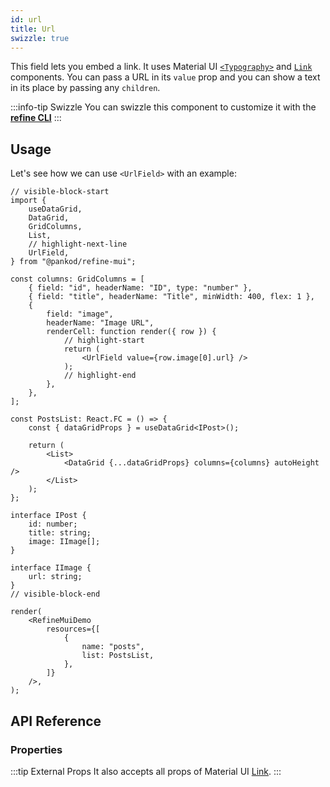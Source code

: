 ```yaml
---
id: url
title: Url
swizzle: true
---
```



This field lets you embed a link. It uses Material UI [`<Typography>`](https://mui.com/material-ui/react-typography/#main-content) and [`Link`](https://mui.com/material-ui/react-link/#main-content) components. You can pass a URL in its `value` prop and you can show a text in its place by passing any `children`.

:::info-tip Swizzle
You can swizzle this component to customize it with the [**refine CLI**](/docs/packages/documentation/cli)
:::

## Usage

Let's see how we can use `<UrlField>` with an example:

```tsx live url=http://localhost:3000/posts previewHeight=340px
// visible-block-start
import {
    useDataGrid,
    DataGrid,
    GridColumns,
    List,
    // highlight-next-line
    UrlField,
} from "@pankod/refine-mui";

const columns: GridColumns = [
    { field: "id", headerName: "ID", type: "number" },
    { field: "title", headerName: "Title", minWidth: 400, flex: 1 },
    {
        field: "image",
        headerName: "Image URL",
        renderCell: function render({ row }) {
            // highlight-start
            return (
                <UrlField value={row.image[0].url} />
            );
            // highlight-end
        },
    },
];

const PostsList: React.FC = () => {
    const { dataGridProps } = useDataGrid<IPost>();

    return (
        <List>
            <DataGrid {...dataGridProps} columns={columns} autoHeight />
        </List>
    );
};

interface IPost {
    id: number;
    title: string;
    image: IImage[];
}

interface IImage {
    url: string;
}
// visible-block-end

render(
    <RefineMuiDemo
        resources={[
            {
                name: "posts",
                list: PostsList,
            },
        ]}
    />,
);
```

## API Reference

### Properties

<PropsTable module="@pankod/refine-mui/UrlField" value-description="URL for link to reference to"/>

:::tip External Props
It also accepts all props of Material UI [Link](https://mui.com/material-ui/react-link/#main-content).
:::
